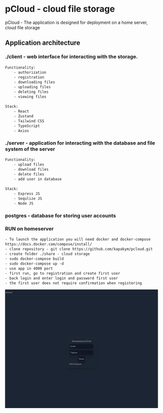 # pCloud - cloud file storage
pCloud - The application is designed for deployment on a home server, cloud file storage

## Application architecture

### ./client - web interface for interacting with the storage.
    Functionality: 
        - authorization 
        - registration 
        - downloading files 
        - uploading files 
        - deleting files 
        - viewing files

    Stack: 
        - React 
        - Zustand 
        - Tailwind CSS 
        - TypeScript
        - Axios

### ./server - application for interacting with the database and file system of the server
    Functionality: 
        - upload files
        - download files
        - delete files
        - add user in database

    Stack: 
        - Express JS
        - Sequlize JS
        - Node JS

### postgres - database for storing user accounts

### RUN on homeserver
    - To launch the application you will need docker and docker-compose https://docs.docker.com/compose/install/
    - clone repository - git clone https://github.com/kapakym/pcloud.git
    - create folder ./share - cloud storage
    - sudo docker-compose build
    - sudo docker-compose up -d
    - use app in 4000 port
    - first run, go to registration and create first user
    - back login and enter login and password first user
    - the first user does not require confirmation when registering

![pCloud - application](./screen.png)

